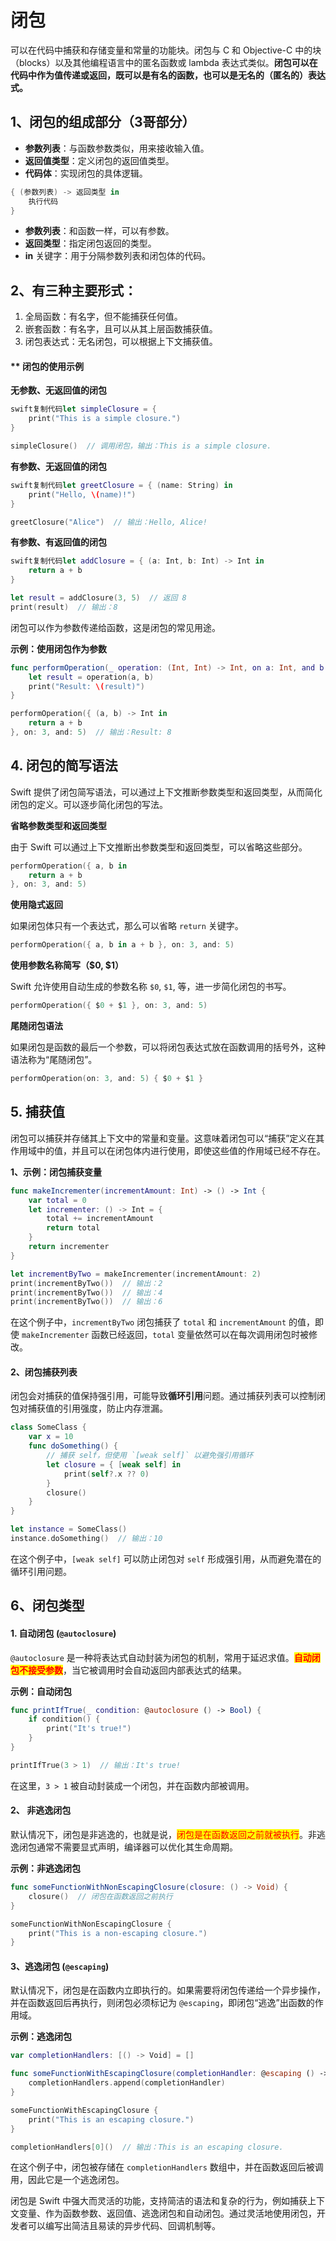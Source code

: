 # 闭包

可以在代码中捕获和存储变量和常量的功能块。闭包与 C 和 Objective-C 中的块（blocks）以及其他编程语言中的匿名函数或 lambda 表达式类似。**闭包可以在代码中作为值传递或返回，既可以是有名的函数，也可以是无名的（匿名的）表达式。**

## 1、闭包的组成部分（3哥部分）

* **参数列表**：与函数参数类似，用来接收输入值。
* **返回值类型**：定义闭包的返回值类型。
* **代码体**：实现闭包的具体逻辑。

```swift
{ (参数列表) -> 返回类型 in
    执行代码
}
```

* **参数列表**：和函数一样，可以有参数。
* **返回类型**：指定闭包返回的类型。
* **in** 关键字：用于分隔参数列表和闭包体的代码。



## 2、有三种主要形式：

1. 全局函数：有名字，但不能捕获任何值。
2. 嵌套函数：有名字，且可以从其上层函数捕获值。
3. 闭包表达式：无名闭包，可以根据上下文捕获值。

#### \*\* 闭包的使用示例

**无参数、无返回值的闭包**

```swift
swift复制代码let simpleClosure = {
    print("This is a simple closure.")
}

simpleClosure()  // 调用闭包，输出：This is a simple closure.
```

**有参数、无返回值的闭包**

```swift
swift复制代码let greetClosure = { (name: String) in
    print("Hello, \(name)!")
}

greetClosure("Alice")  // 输出：Hello, Alice!
```

**有参数、有返回值的闭包**

```swift
swift复制代码let addClosure = { (a: Int, b: Int) -> Int in
    return a + b
}

let result = addClosure(3, 5)  // 返回 8
print(result)  // 输出：8
```

闭包可以作为参数传递给函数，这是闭包的常见用途。

**示例：使用闭包作为参数**

```swift
func performOperation(_ operation: (Int, Int) -> Int, on a: Int, and b: Int) {
    let result = operation(a, b)
    print("Result: \(result)")
}

performOperation({ (a, b) -> Int in
    return a + b
}, on: 3, and: 5)  // 输出：Result: 8
```

## 4. 闭包的简写语法

Swift 提供了闭包简写语法，可以通过上下文推断参数类型和返回类型，从而简化闭包的定义。可以逐步简化闭包的写法。

**省略参数类型和返回类型**

由于 Swift 可以通过上下文推断出参数类型和返回类型，可以省略这些部分。

```swift
performOperation({ a, b in
    return a + b
}, on: 3, and: 5)
```

**使用隐式返回**

如果闭包体只有一个表达式，那么可以省略 `return` 关键字。

```swift
performOperation({ a, b in a + b }, on: 3, and: 5)
```

**使用参数名称简写（$0, $1）**

Swift 允许使用自动生成的参数名称 `$0`, `$1`, 等，进一步简化闭包的书写。

```swift
performOperation({ $0 + $1 }, on: 3, and: 5)
```

**尾随闭包语法**

如果闭包是函数的最后一个参数，可以将闭包表达式放在函数调用的括号外，这种语法称为“尾随闭包”。

```swift
performOperation(on: 3, and: 5) { $0 + $1 }
```

## 5. 捕获值

闭包可以捕获并存储其上下文中的常量和变量。这意味着闭包可以“捕获”定义在其作用域中的值，并且可以在闭包体内进行使用，即使这些值的作用域已经不存在。

**1、示例：闭包捕获变量**

```swift
func makeIncrementer(incrementAmount: Int) -> () -> Int {
    var total = 0
    let incrementer: () -> Int = {
        total += incrementAmount
        return total
    }
    return incrementer
}

let incrementByTwo = makeIncrementer(incrementAmount: 2)
print(incrementByTwo())  // 输出：2
print(incrementByTwo())  // 输出：4
print(incrementByTwo())  // 输出：6
```

在这个例子中，`incrementByTwo` 闭包捕获了 `total` 和 `incrementAmount` 的值，即使 `makeIncrementer` 函数已经返回，`total` 变量依然可以在每次调用闭包时被修改。

#### 2、闭包捕获列表

闭包会对捕获的值保持强引用，可能导致**循环引用**问题。通过捕获列表可以控制闭包对捕获值的引用强度，防止内存泄漏。

```swift
class SomeClass {
    var x = 10
    func doSomething() {
        // 捕获 self，但使用 `[weak self]` 以避免强引用循环
        let closure = { [weak self] in
            print(self?.x ?? 0)
        }
        closure()
    }
}

let instance = SomeClass()
instance.doSomething()  // 输出：10
```

在这个例子中，`[weak self]` 可以防止闭包对 `self` 形成强引用，从而避免潜在的循环引用问题。



## 6、闭包类型

#### 1. 自动闭包 (`@autoclosure`)

`@autoclosure` 是一种将表达式自动封装为闭包的机制，常用于延迟求值。<mark style="color:red;">**自动闭包不接受参数**</mark>，当它被调用时会自动返回内部表达式的结果。

**示例：自动闭包**

```swift
func printIfTrue(_ condition: @autoclosure () -> Bool) {
    if condition() {
        print("It's true!")
    }
}

printIfTrue(3 > 1)  // 输出：It's true!
```

在这里，`3 > 1` 被自动封装成一个闭包，并在函数内部被调用。

#### 2、 非逃逸闭包

默认情况下，闭包是非逃逸的，也就是说，<mark style="color:red;">闭包是在函数返回之前就被执行</mark>。非逃逸闭包通常不需要显式声明，编译器可以优化其生命周期。

**示例：非逃逸闭包**

```swift
func someFunctionWithNonEscapingClosure(closure: () -> Void) {
    closure()  // 闭包在函数返回之前执行
}

someFunctionWithNonEscapingClosure {
    print("This is a non-escaping closure.")
}
```

#### 3、逃逸闭包 (`@escaping`)

默认情况下，闭包是在函数内立即执行的。如果需要将闭包传递给一个异步操作，并在函数返回后再执行，则闭包必须标记为 `@escaping`，即闭包“逃逸”出函数的作用域。

**示例：逃逸闭包**

```swift
var completionHandlers: [() -> Void] = []

func someFunctionWithEscapingClosure(completionHandler: @escaping () -> Void) {
    completionHandlers.append(completionHandler)
}

someFunctionWithEscapingClosure {
    print("This is an escaping closure.")
}

completionHandlers[0]()  // 输出：This is an escaping closure.
```

在这个例子中，闭包被存储在 `completionHandlers` 数组中，并在函数返回后被调用，因此它是一个逃逸闭包。



闭包是 Swift 中强大而灵活的功能，支持简洁的语法和复杂的行为，例如捕获上下文变量、作为函数参数、返回值、逃逸闭包和自动闭包。通过灵活地使用闭包，开发者可以编写出简洁且易读的异步代码、回调机制等。
